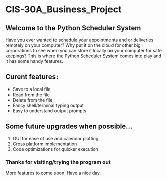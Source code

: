 # CIS-30A_Business_Project
## Welcome to the Python Scheduler System
Have you ever wanted to schedule your appointments and or deliveries remotely on your computer? Why put it on the cloud for other big corporations to see when you can store it locally on your computer for safe keepings? This is where the Python Scheduler System comes into play and it has some handy features.

## Curent features:
- Save to a local file
- Read from the file
- Delete from the file
- Fancy shell/terminal typing output
- Easy to understand output prompts

## Some future upgrades when possible...
1. GUI for ease of use and calendar plotting
2. Cross platform implementation
3. Code optimizations for quicker execution

### Thanks for visiting/trying the program out
More features to come soon. Have a nice day.